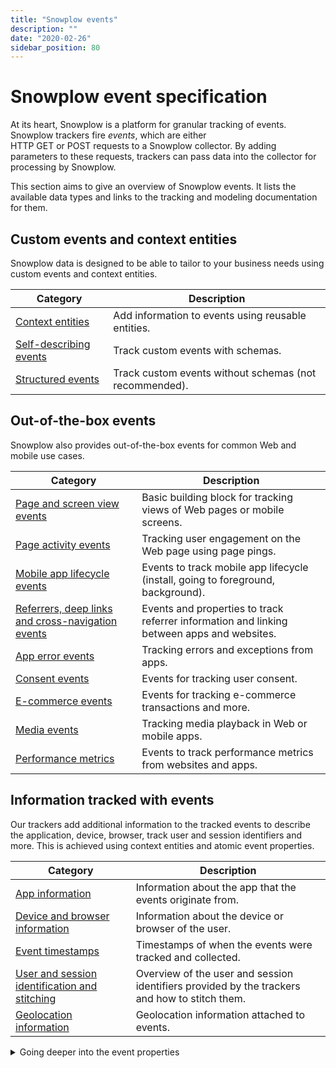 ```yaml
---
title: "Snowplow events"
description: ""
date: "2020-02-26"
sidebar_position: 80
---
```


# Snowplow event specification

At its heart, Snowplow is a platform for granular tracking of events.
Snowplow trackers fire _events_, which are either HTTP GET or POST requests to a Snowplow collector. By adding parameters to these requests, trackers can pass data into the collector for processing by Snowplow.

This section aims to give an overview of Snowplow events.
It lists the available data types and links to the tracking and modeling documentation for them.

## Custom events and context entities

Snowplow data is designed to be able to tailor to your business needs using custom events and context entities.

Category | Description
---|---
[Context entities](./context-entities/index.md) | Add information to events using reusable entities.
[Self-describing events](./self-describing-events/index.md) | Track custom events with schemas.
[Structured events](./structured-events/index.md) | Track custom events without schemas (not recommended).

## Out-of-the-box events

Snowplow also provides out-of-the-box events for common Web and mobile use cases.

Category | Description
---|---
[Page and screen view events](./page-and-screen-view-events/index.md) | Basic building block for tracking views of Web pages or mobile screens.
[Page activity events](./page-activity-tracking/index.md) | Tracking user engagement on the Web page using page pings.
[Mobile app lifecycle events](./mobile-lifecycle-events/index.md) | Events to track mobile app lifecycle (install, going to foreground, background).
[Referrers, deep links and cross-navigation events](./links-and-referrers/index.md) | Events and properties to track referrer information and linking between apps and websites.
[App error events](./app-error-events/index.md) | Tracking errors and exceptions from apps.
[Consent events](./consent-events/index.md) | Events for tracking user consent.
[E-commerce events](./ecommerce-events/index.md) | Events for tracking e-commerce transactions and more.
[Media events](./media-events/index.md) | Tracking media playback in Web or mobile apps.
[Performance metrics](./app-performance/index.md) | Events to track performance metrics from websites and apps.

## Information tracked with events

Our trackers add additional information to the tracked events to describe the application, device, browser, track user and session identifiers and more.
This is achieved using context entities and atomic event properties.

Category | Description
---|---
[App information](./app-information/index.md) | Information about the app that the events originate from.
[Device and browser information](./device-and-browser/index.md) | Information about the device or browser of the user.
[Event timestamps](./timestamps/index.md) | Timestamps of when the events were tracked and collected.
[User and session identification and stitching](./user-and-session-identification/index.md) | Overview of the user and session identifiers provided by the trackers and how to stitch them.
[Geolocation information](./geolocation/index.md) | Geolocation information attached to events.

<details>
  <summary>Going deeper into the event properties</summary>
  <div>

These pages are for you if you want to understand the tracker payload in more detail, and especially if you are building your own tracker. In the latter case, utilizing the parameters documented here will ensure that your tracker works with the rest of the Snowplow stack.

Category | Description
---|---
[Event parameters](./event-parameters/index.md) | Basic parameters in the event payload.
[HTTP headers](./http-headers/index.md) | Collecting HTTP request headers and cookies.
[Example requests](./example-requests/index.md) | Example tracker requests with sample payload.

  </div>
</details>

